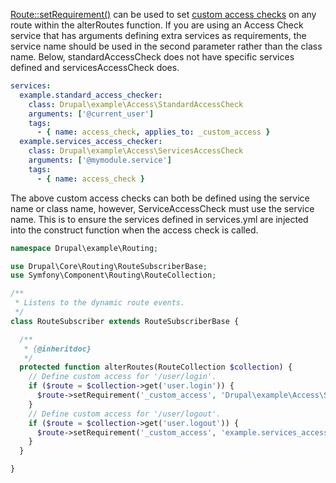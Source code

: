 [Route::setRequirement()](https://api.drupal.org/api/drupal/vendor!symfony!routing!Route.php/function/Route%3A%3AsetRequirement) can be used to set [custom access checks](https://www.drupal.org/docs/8/api/routing-system/access-checking-on-routes) on any route within the alterRoutes function. If you are using an Access Check service that has arguments defining extra services as requirements, the service name should be used in the second parameter rather than the class name. Below, standardAccessCheck does not have specific services defined and servicesAccessCheck does.

```yaml
services:
  example.standard_access_checker:
    class: Drupal\example\Access\StandardAccessCheck
    arguments: ['@current_user']
    tags:
      - { name: access_check, applies_to: _custom_access }
  example.services_access_checker:
    class: Drupal\example\Access\ServicesAccessCheck
    arguments: ['@mymodule.service']
    tags:
      - { name: access_check }
```

The above custom access checks can both be defined using the service name or class name, however, ServiceAccessCheck must use the service name. This is to ensure the services defined in services.yml are injected into the construct function when the access check is called.

```php
namespace Drupal\example\Routing;

use Drupal\Core\Routing\RouteSubscriberBase;
use Symfony\Component\Routing\RouteCollection;

/**
 * Listens to the dynamic route events.
 */
class RouteSubscriber extends RouteSubscriberBase {

  /**
   * {@inheritdoc}
   */
  protected function alterRoutes(RouteCollection $collection) {
    // Define custom access for '/user/login'.
    if ($route = $collection->get('user.login')) {
      $route->setRequirement('_custom_access', 'Drupal\example\Access\StandardAccessCheck::access');
    }
    // Define custom access for '/user/logout'.
    if ($route = $collection->get('user.logout')) {
      $route->setRequirement('_custom_access', 'example.services_access_checker::access');
    }
  }

}

```